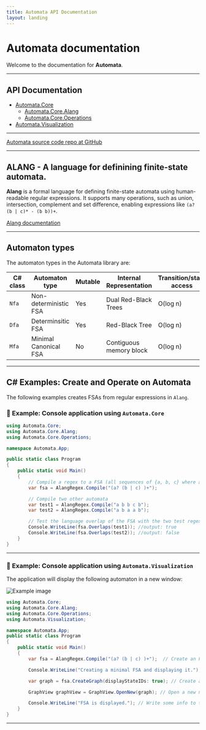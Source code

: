 ```yaml
---
title: Automata API Documentation
layout: landing
---
```


# Automata documentation

Welcome to the documentation for **Automata**.

---


## API Documentation

- [Automata.Core](xref:Automata.Core)  
    - [Automata.Core.Alang](xref:Automata.Core.Alang)
    - [Automata.Core.Operations](xref:Automata.Core.Operations)
- [Automata.Visualization](xref:Automata.Visualization)  


---
[Automata source code repo at GitHub](https://github.com/HexMerlin/Automata)

---

## ALANG - A language for definining finite-state automata. 

**Alang** is a formal language for defining finite-state automata using human-readable regular expressions. 
It supports many operations, such as union, intersection, complement and set difference, 
enabling expressions like `(a? (b | c)* - (b b))+`. 

[Alang documentation](ALANG.md)

---
## Automaton types

The automaton types in the Automata library are:

| C# class | Automaton type        | Mutable | Internal Representation  | Transition/state access | Memory Footprint  |
|----------------------------------|---------|---------|--------------- |-------------------------|-------------------|
| `Nfa`    | Non-deterministic FSA | Yes     | Dual Red-Black Trees     | O(log n)                | Medium            |
| `Dfa`    | Determinsitic FSA     | Yes     | Red-Black Tree           | O(log n)                | Low               |
| `Mfa`    | Minimal Canonical FSA | No      | Contiguous memory block  | O(log n)                | Very low          |

---
## C# Examples: Create and Operate on Automata

The following examples creates FSAs from regular expressions in `Alang`. 

### :page_facing_up: Example: Console application using `Automata.Core`
```csharp
using Automata.Core;
using Automata.Core.Alang;
using Automata.Core.Operations;

namespace Automata.App;

public static class Program
{
    public static void Main()
    {
        // Compile a regex to a FSA (all sequences of {a, b, c} where any 'a' must be followed by 'b' or 'c')
        var fsa = AlangRegex.Compile("(a? (b | c) )+");

        // Compile two other automata
        var test1 = AlangRegex.Compile("a b b c b");
        var test2 = AlangRegex.Compile("a b a a b");

        // Test the language overlap of the FSA with the two test regexes
        Console.WriteLine(fsa.Overlaps(test1)); //output: true
        Console.WriteLine(fsa.Overlaps(test2)); //output: false
    }
}

```
---

### :page_facing_up: Example: Console application using `Automata.Visualization`

The application will display the following automaton in a new window:

![Example image](images/automaton_example_1.svg)

```csharp
using Automata.Core;
using Automata.Core.Alang;
using Automata.Core.Operations;
using Automata.Visualization;

namespace Automata.App;
public static class Program
{
    public static void Main()
    {
        var fsa = AlangRegex.Compile("(a? (b | c) )+");  // Create an FSA from a regex

        Console.WriteLine("Creating a minimal FSA and displaying it."); // Write some info to the console

        var graph = fsa.CreateGraph(displayStateIDs: true); // Create a graph object (FSA with layout) 

        GraphView graphView = GraphView.OpenNew(graph); // Open a new non-modal window that displays the graph

        Console.WriteLine("FSA is displayed."); // Write some info to the console
    }
}

```
---
